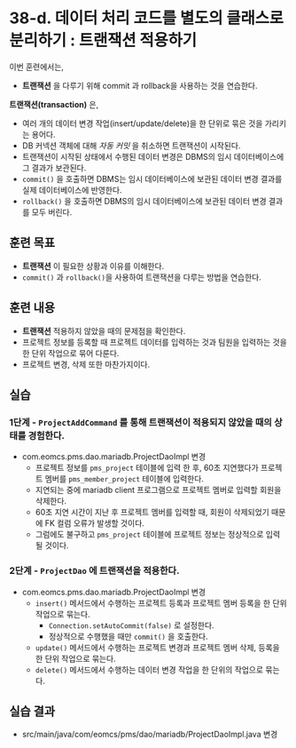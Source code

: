 # 38-d. 데이터 처리 코드를 별도의 클래스로 분리하기 : 트랜잭션 적용하기

이번 훈련에서는,
- **트랜잭션** 을 다루기 위해 commit 과 rollback을 사용하는 것을 연습한다.

**트랜잭션(transaction)** 은,
- 여러 개의 데이터 변경 작업(insert/update/delete)을 한 단위로 묶은 것을 가리키는 용어다.
- DB 커넥션 객체에 대해 *자동 커밋* 을 취소하면 트랜잭션이 시작된다.
- 트랜잭션이 시작된 상태에서 수행된 데이터 변경은 DBMS의 임시 데이터베이스에 그 결과가 보관된다.
- `commit()` 을 호출하면 DBMS는 임시 데이터베이스에 보관된 데이터 변경 결과를 실제 데이터베이스에 반영한다.
- `rollback()` 을 호출하면 DBMS의 임시 데이터베이스에 보관된 데이터 변경 결과를 모두 버린다.

## 훈련 목표
- **트랜잭션** 이 필요한 상황과 이유를 이해한다.
- `commit()` 과 `rollback()`을 사용하여 트랜잭션을 다루는 방법을 연습한다.

## 훈련 내용
- **트랜잭션** 적용하지 않았을 때의 문제점을 확인한다.
- 프로젝트 정보를 등록할 때 프로젝트 데이터를 입력하는 것과 팀원을 입력하는 것을 한 단위 작업으로 묶어 다룬다.
- 프로젝트 변경, 삭제 또한 마찬가지이다.

## 실습

### 1단계 - `ProjectAddCommand` 를 통해 트랜잭션이 적용되지 않았을 때의 상태를 경험한다.

- com.eomcs.pms.dao.mariadb.ProjectDaoImpl 변경
  - 프로젝트 정보를 `pms_project` 테이블에 입력 한 후,
    60초 지연했다가 프로젝트 멤버를 `pms_member_project` 테이블에 입력한다.
  - 지연되는 중에 mariadb client 프로그램으로 프로젝트 멤버로 입력할 회원을 삭제한다.
  - 60초 지연 시간이 지난 후 프로젝트 멤버를 입력할 때,
    회원이 삭제되었기 때문에 FK 컬럼 오류가 발생할 것이다.
  - 그럼에도 불구하고 `pms_project` 테이블에 프로젝트 정보는 정상적으로 입력 될 것이다.

### 2단계 - `ProjectDao` 에 트랜잭션을 적용한다.

- com.eomcs.pms.dao.mariadb.ProjectDaoImpl 변경
  - `insert()` 메서드에서 수행하는 프로젝트 등록과 프로젝트 멤버 등록을 한 단위 작업으로 묶는다.
    - `Connection.setAutoCommit(false)` 로 설정한다.
    - 정상적으로 수행했을 때만 `commit()` 을 호출한다.
  - `update()` 메서드에서 수행하는 프로젝트 변경과 프로젝트 멤버 삭제, 등록을 한 단위 작업으로 묶는다.
  - `delete()` 메서드에서 수행하는 데이터 변경 작업을 한 단위의 작업으로 묶는다.

## 실습 결과
- src/main/java/com/eomcs/pms/dao/mariadb/ProjectDaoImpl.java 변경
